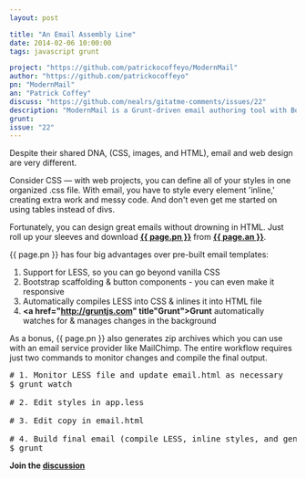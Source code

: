```yaml
---
layout: post

title: "An Email Assembly Line"
date: 2014-02-06 10:00:00
tags: javascript grunt

project: "https://github.com/patrickocoffeyo/ModernMail"
author: "https://github.com/patrickocoffeyo"
pn: "ModernMail"
an: "Patrick Coffey"
discuss: "https://github.com/nealrs/gitatme-comments/issues/22"
description: "ModernMail is a Grunt-driven email authoring tool with Bootstrap & LESS"
grunt: 
issue: "22"
---
```


Despite their shared DNA, (CSS, images, and HTML), email and web design are very different. 

Consider CSS &mdash; with web projects, you can define all of your styles in one organized .css file. With email, you have to style every element 'inline,' creating extra work and messy code. And don't even get me started on using tables instead of divs.

Fortunately, you can design great emails without drowning in HTML. Just roll up your sleeves and download <strong><a href="{{ page.project }}" target="_blank" title="{{ page.pn }} on GitHub">{{ page.pn }}</a></strong> from <strong><a href="{{ page.author }}" target="_blank" title="{{ page.an }} on GitHub">{{ page.an }}</a></strong>. 

{{ page.pn }} has four big advantages over pre-built email templates: 

1. Support for LESS, so you can go beyond vanilla CSS
2. Bootstrap scaffolding & button components - you can even make it responsive
3. Automatically compiles LESS into CSS & inlines it into HTML file
4. <strong><a href="http://gruntjs.com" title"Grunt">Grunt</a></strong> automatically watches for & manages changes in the background

As a bonus, {{ page.pn }} also generates zip archives which you can use with an email service provider like MailChimp. The entire workflow requires just two commands to monitor changes and compile the final output.

<pre class="prettyprint lang-bsh">
# 1. Monitor LESS file and update email.html as necessary
$ grunt watch

# 2. Edit styles in app.less

# 3. Edit copy in email.html 

# 4. Build final email (compile LESS, inline styles, and generate zip file)
$ grunt
</pre>

<p><strong>Join the <a class = "nodeco" href="{{ page.url }}#comments" title="Discuss this issue of Git @ Me online"><i class="icon-comments icon-large "></i> discussion</a></strong></p>